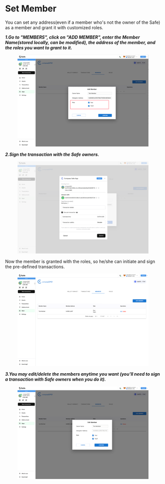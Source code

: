 # Set Member

You can set any address(even if a member who's not the owner of the Safe) as a member and grant it with customized roles. &#x20;

_**1.Go to "MEMBERS", click on "ADD MEMBER", enter the Member Name(stored locally, can be modified), the address of the member, and the roles you want to grant to it.**_

<figure><img src="../../.gitbook/assets/image (26).png" alt=""><figcaption></figcaption></figure>

_**2.Sign the transaction with the Safe owners.**_

<figure><img src="../../.gitbook/assets/image (25).png" alt=""><figcaption></figcaption></figure>

Now the member is granted with the roles, so he/she can initiate and sign the pre-defined transactions.

<figure><img src="../../.gitbook/assets/image (34).png" alt=""><figcaption></figcaption></figure>

_**3.You may edit/delete the members anytime you want (you'll need to sign a transaction with Safe owners when you do it).**_

<figure><img src="../../.gitbook/assets/image (5).png" alt=""><figcaption></figcaption></figure>
